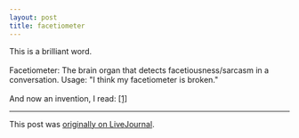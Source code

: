 ```yaml
---
layout: post
title: facetiometer
---
```


<div class="entry-item s2-entrytext">This is a brilliant word. <br/><br/>Facetiometer: The brain organ that detects facetiousness/sarcasm in a conversation. Usage: "I think my facetiometer is broken."<br/><br/>And now an invention, I read: <a href="http://www.halfbakery.com/idea/Facetiometer" rel="nofollow">[1]</a></div><p><hr></p><p>This post was <a href="http://ferkeltongs.livejournal.com/14114.html">originally on LiveJournal</a>.</p>